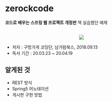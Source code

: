 # zerockcode
**코드로 배우는 스프링 웹 프로젝트 개정판** 책 실습했던 예제

<br>

<div align=center>
<img src="https://user-images.githubusercontent.com/35926413/84367245-e7669200-ac0e-11ea-94c0-9a4449f05569.jpg">
</div>

- 저자 : 구멍가게 코딩단, 남가람북스, 2018.09.13
- 독서 기간 : 20.03.23 ~ 20.04.19 

## 알게된 것
- REST 방식
- Spring5 어노테이션
- 게시판 구현 방법
